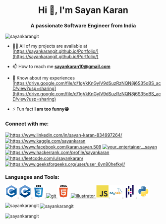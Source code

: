 <h1 align="center">Hi 👋, I'm Sayan Karan</h1>
<h3 align="center">A passionate Software Engineer from India</h3>

<p align="left"> <img src="https://komarev.com/ghpvc/?username=sayankarangit&label=Profile%20views&color=0e75b6&style=flat" alt="sayankarangit" /> </p>

- 👨‍💻 All of my projects are available at [https://sayankarangit.github.io/Portfolio/](https://sayankarangit.github.io/Portfolio/)

- 📫 How to reach me **sayankaran10@gmail.com**

- 📄 Know about my experiences [https://drive.google.com/file/d/1gVkKnGylV9dSuzRzNQN8j6S35oBS_acD/view?usp=sharing](https://drive.google.com/file/d/1gVkKnGylV9dSuzRzNQN8j6S35oBS_acD/view?usp=sharing)

- ⚡ Fun fact **I am too funny😁** 

<h3 align="left">Connect with me:</h3>
<p align="left">
<a href="https://www.linkedin.com/in/sayan-karan-834997264/" target="blank"><img align="center" src="https://raw.githubusercontent.com/rahuldkjain/github-profile-readme-generator/master/src/images/icons/Social/linked-in-alt.svg" alt="https://www.linkedin.com/in/sayan-karan-834997264/" height="30" width="40" /></a>
<a href="https://www.kaggle.com/sayankaran" target="blank"><img align="center" src="https://raw.githubusercontent.com/rahuldkjain/github-profile-readme-generator/master/src/images/icons/Social/kaggle.svg" alt="https://www.kaggle.com/sayankaran" height="30" width="40" /></a>
<a href="https://www.facebook.com/karan.sayan.509" target="blank"><img align="center" src="https://raw.githubusercontent.com/rahuldkjain/github-profile-readme-generator/master/src/images/icons/Social/facebook.svg" alt="https://www.facebook.com/karan.sayan.509" height="30" width="40" /></a>
<a href="https://instagram.com/your_entertainer__sayan" target="blank"><img align="center" src="https://raw.githubusercontent.com/rahuldkjain/github-profile-readme-generator/master/src/images/icons/Social/instagram.svg" alt="your_entertainer__sayan" height="30" width="40" /></a>
<a href="https://www.hackerrank.com/profile/sayankaran" target="blank"><img align="center" src="https://raw.githubusercontent.com/rahuldkjain/github-profile-readme-generator/master/src/images/icons/Social/hackerrank.svg" alt="https://www.hackerrank.com/profile/sayankaran" height="30" width="40" /></a>
<a href="https://leetcode.com/u/sayankaran/" target="blank"><img align="center" src="https://raw.githubusercontent.com/rahuldkjain/github-profile-readme-generator/master/src/images/icons/Social/leet-code.svg" alt="https://leetcode.com/u/sayankaran/" height="30" width="40" /></a>
<a href="https://www.geeksforgeeks.org/user/user_6vn80hefkyl/" target="blank"><img align="center" src="https://raw.githubusercontent.com/rahuldkjain/github-profile-readme-generator/master/src/images/icons/Social/geeks-for-geeks.svg" alt="https://www.geeksforgeeks.org/user/user_6vn80hefkyl/" height="30" width="40" /></a>
</p>

<h3 align="left">Languages and Tools:</h3>
<p align="left"> <a href="https://www.cprogramming.com/" target="_blank" rel="noreferrer"> <img src="https://raw.githubusercontent.com/devicons/devicon/master/icons/c/c-original.svg" alt="c" width="40" height="40"/> </a> <a href="https://www.w3schools.com/cpp/" target="_blank" rel="noreferrer"> <img src="https://raw.githubusercontent.com/devicons/devicon/master/icons/cplusplus/cplusplus-original.svg" alt="cplusplus" width="40" height="40"/> </a> <a href="https://www.w3schools.com/css/" target="_blank" rel="noreferrer"> <img src="https://raw.githubusercontent.com/devicons/devicon/master/icons/css3/css3-original-wordmark.svg" alt="css3" width="40" height="40"/> </a> <a href="https://git-scm.com/" target="_blank" rel="noreferrer"> <img src="https://www.vectorlogo.zone/logos/git-scm/git-scm-icon.svg" alt="git" width="40" height="40"/> </a> <a href="https://www.w3.org/html/" target="_blank" rel="noreferrer"> <img src="https://raw.githubusercontent.com/devicons/devicon/master/icons/html5/html5-original-wordmark.svg" alt="html5" width="40" height="40"/> </a> <a href="https://www.adobe.com/in/products/illustrator.html" target="_blank" rel="noreferrer"> <img src="https://www.vectorlogo.zone/logos/adobe_illustrator/adobe_illustrator-icon.svg" alt="illustrator" width="40" height="40"/> </a> <a href="https://developer.mozilla.org/en-US/docs/Web/JavaScript" target="_blank" rel="noreferrer"> <img src="https://raw.githubusercontent.com/devicons/devicon/master/icons/javascript/javascript-original.svg" alt="javascript" width="40" height="40"/> </a> <a href="https://www.mysql.com/" target="_blank" rel="noreferrer"> <img src="https://raw.githubusercontent.com/devicons/devicon/master/icons/mysql/mysql-original-wordmark.svg" alt="mysql" width="40" height="40"/> </a> <a href="https://pandas.pydata.org/" target="_blank" rel="noreferrer"> <img src="https://raw.githubusercontent.com/devicons/devicon/2ae2a900d2f041da66e950e4d48052658d850630/icons/pandas/pandas-original.svg" alt="pandas" width="40" height="40"/> </a> <a href="https://www.python.org" target="_blank" rel="noreferrer"> <img src="https://raw.githubusercontent.com/devicons/devicon/master/icons/python/python-original.svg" alt="python" width="40" height="40"/> </a> </p>

<p><img align="left" src="https://github-readme-stats.vercel.app/api/top-langs?username=sayankarangit&show_icons=true&locale=en&layout=compact" alt="sayankarangit" /></p>

<p>&nbsp;<img align="center" src="https://github-readme-stats.vercel.app/api?username=sayankarangit&show_icons=true&locale=en" alt="sayankarangit" /></p>

<p><img align="center" src="https://github-readme-streak-stats.herokuapp.com/?user=sayankarangit&" alt="sayankarangit" /></p>
